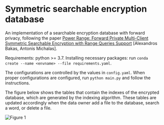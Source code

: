 # Symmetric searchable encryption database 
An implementation of a searchable encryption database with forward privacy, following 
the paper [Power Range: Forward Private Multi-Client Symmetric Searchable Encryption with 
Range Queries Support](https://ieeexplore.ieee.org/abstract/document/9219739) [Alexandros Bakas, Antonis Michalas].

Requirements: python >= 3.7.
Installing necessary packages: run
```conda create --name <envname> --file requirements.yaml```. 

The configurations are controlled by the values in ```config.yaml```.
When proper configurations are configured, run ```python main.py``` and follow the instructions.

The figure below shows the tables that contain the indexes of the encrypted database, which are generated
by the indexing algorithm. These tables are updated accordingly when the data owner add a file to the
database, search a word, or delete a file.

![Figure 1](tables.png)